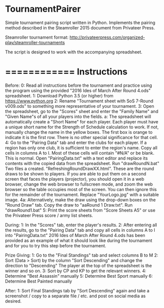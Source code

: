 # TournamentPairer
Simple tournament pairing script written in Python. Implements the pairing method described in the Steamroller 2015 document from Privateer Press.

Steamroller tournament format: http://privateerpress.com/organized-play/steamroller-tournaments

The script is designed to work with the accompanying spreadsheet.

============
Instructions
============

Before:
0:	Read all instructions before the tournament and practice using the program using the provided "2016 Ides of March After Round 4.ods" spreadsheet.
1:	Download Python 3.5 (or higher) from https://www.python.org
2:	Rename "Tournament sheet with SoS 7-Round v009.ods" to something more representative of your tournament.
3:	Open the spreadsheet, go to the "Scores" sheet and enter the "Family Name" and "Given Name"s of all your players into the fields.
	a:	The spreadsheet will automatically create a "Short Name" for each player.
		Each player must have a unique short name for the Strength of Schedule calculation to work.
		If not, manually change the name in the yellow boxes.
		The first box is orange to indicate it is the first row. There is no other special significance for that cell.
4:	Go to the "Pairing Data" tab and enter the clubs for each player. If a region has only one club, it is sufficient to enter the region's name.
	Copy all cells in columns A to I. Most of these cells will contain "#N/A" or be blank. This is normal.
	Open "PairingData.txt" with a text editor and replace its contents with the copied data from the spreadsheet.
	Run "drawRoundN.bat"
	Two files a created. "RefreshingRoundDrawXX.html". These are the round draws to be shown to players. If you are able to put them on a second screen that faces the players (projector), you should open it in a web browser, change the web browser to fullscreen mode, and zoom the web browser so the table occupies most of the screen. You can then ignore this for the remainder of the tournament.
	Replace "YourLogo.jpg" with a suitable image.
4a:	Alternatively, make the draw using the drop-down boxes on the "Round Draw" tab.
	Copy the draw to "aaRound 1 Draw.txt".
	Run "drawRound1.bat"
5:	Print the score sheets from "Score Sheets A5" or use the Privateer Press score / army list sheets.
	
During:
1:	In the "Scores" tab, enter the player's results.
2:	After entering all the results, go to the "Pairing Data" tab and copy all cells in columns A to I into "PairingData.txt"
	2016 Ides of March After Round 4.ods has been provided as an example of what it should look like during the tournament and for you to try this step before the tournament.

Prize Giving:
1:	Go to the "Final Standings" tab and select columns B to M
2:	Sort (Data > Sort) by the column "Sort Descending" and change the direction to "Descending"
	The player at the top of the spreadsheet is the winner and so on.
3:	Sort by CP and KP to get the relevant winners.
4:	Determine "Best Assassin" manually
5:	Determine Best Sport manually
6:	Determine Best Painted manually

After:
1: Sort Final Standings tab by "Sort Descending" again and take a screenshot / copy to a separate file / etc. and post on social media as desired.
